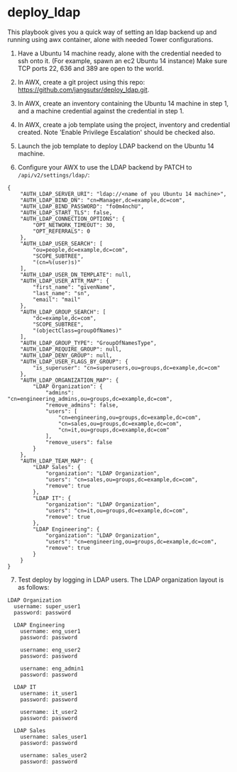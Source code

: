 # deploy_ldap

This playbook gives you a quick way of setting an ldap backend up and running using awx container, alone with needed Tower configurations.

1. Have a Ubuntu 14 machine ready, alone with the credential needed to ssh onto it. (For example, spawn an ec2 Ubuntu 14 instance) Make sure TCP ports 22, 636 and 389 are open to the world.

2. In AWX, create a git project using this repo: https://github.com/jangsutsr/deploy_ldap.git.

3. In AWX, create an inventory containing the Ubuntu 14 machine in step 1, and a machine credential against the credential in step 1.

4. In AWX, create a job template using the project, inventory and credential created. Note 'Enable Privilege Escalation' should be checked also.

5. Launch the job template to deploy LDAP backend on the Ubuntu 14 machine.

6. Configure your AWX to use the LDAP backend by PATCH to `/api/v2/settings/ldap/`:
```
{
    "AUTH_LDAP_SERVER_URI": "ldap://<name of you Ubuntu 14 machine>",
    "AUTH_LDAP_BIND_DN": "cn=Manager,dc=example,dc=com",
    "AUTH_LDAP_BIND_PASSWORD": "fo0m4nchU",
    "AUTH_LDAP_START_TLS": false,
    "AUTH_LDAP_CONNECTION_OPTIONS": {
        "OPT_NETWORK_TIMEOUT": 30,
        "OPT_REFERRALS": 0
    },
    "AUTH_LDAP_USER_SEARCH": [
        "ou=people,dc=example,dc=com",
        "SCOPE_SUBTREE",
        "(cn=%(user)s)"
    ],
    "AUTH_LDAP_USER_DN_TEMPLATE": null,
    "AUTH_LDAP_USER_ATTR_MAP": {
        "first_name": "givenName",
        "last_name": "sn",
        "email": "mail"
    },
    "AUTH_LDAP_GROUP_SEARCH": [
        "dc=example,dc=com",
        "SCOPE_SUBTREE",
        "(objectClass=groupOfNames)"
    ],
    "AUTH_LDAP_GROUP_TYPE": "GroupOfNamesType",
    "AUTH_LDAP_REQUIRE_GROUP": null,
    "AUTH_LDAP_DENY_GROUP": null,
    "AUTH_LDAP_USER_FLAGS_BY_GROUP": {
        "is_superuser": "cn=superusers,ou=groups,dc=example,dc=com"
    },
    "AUTH_LDAP_ORGANIZATION_MAP": {
        "LDAP Organization": {
            "admins": "cn=engineering_admins,ou=groups,dc=example,dc=com",
            "remove_admins": false,
            "users": [
                "cn=engineering,ou=groups,dc=example,dc=com",
                "cn=sales,ou=groups,dc=example,dc=com",
                "cn=it,ou=groups,dc=example,dc=com"
            ],
            "remove_users": false
        }
    },
    "AUTH_LDAP_TEAM_MAP": {
        "LDAP Sales": {
            "organization": "LDAP Organization",
            "users": "cn=sales,ou=groups,dc=example,dc=com",
            "remove": true
        },
        "LDAP IT": {
            "organization": "LDAP Organization",
            "users": "cn=it,ou=groups,dc=example,dc=com",
            "remove": true
        },
        "LDAP Engineering": {
            "organization": "LDAP Organization",
            "users": "cn=engineering,ou=groups,dc=example,dc=com",
            "remove": true
        }
    }
}
```

7. Test deploy by logging in LDAP users. The LDAP organization layout is as follows:
```
LDAP Organization
  username: super_user1
  password: password

  LDAP Engineering
    username: eng_user1
    password: password
    
    username: eng_user2
    password: password
    
    username: eng_admin1
    password: password

  LDAP IT
    username: it_user1
    password: password
    
    username: it_user2
    password: password
  
  LDAP Sales
    username: sales_user1
    password: password
    
    username: sales_user2
    password: password
```
